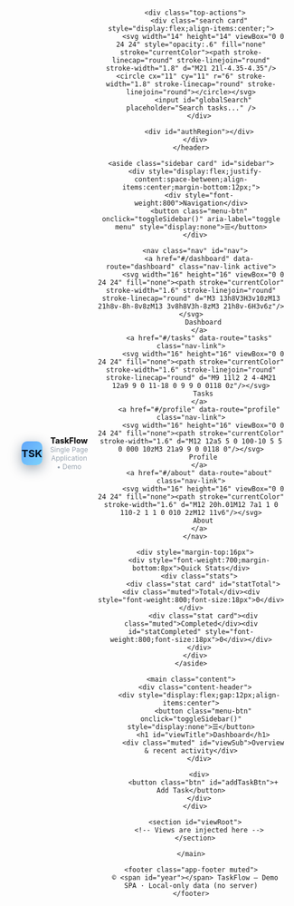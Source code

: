 <!doctype html>
<html lang="en">
<head>
  <meta charset="utf-8" />
  <meta name="viewport" content="width=device-width,initial-scale=1" />
  <title>Mini SPA — Task Manager</title>
  <style>
    :root{
      --bg:#0f1724;
      --card:#0b1220;
      --accent:#60a5fa;
      --muted:#9aa5b1;
      --glass: rgba(255,255,255,0.03);
      --success:#34d399;
      --danger:#fb7185;
      --radius:12px;
      font-family: Inter, ui-sans-serif, system-ui, -apple-system, "Segoe UI", Roboto, "Helvetica Neue", Arial;
    }

    html,body{height:100%;margin:0;background:linear-gradient(180deg,#071028 0%, #071a2a 100%);color:#e6eef6;}
    .app {
      max-width:1100px;
      margin:28px auto;
      padding:18px;
      display:grid;
      grid-template-columns:260px 1fr;
      gap:20px;
    }

    /* mobile */
    @media (max-width:880px){
      .app{grid-template-columns:1fr;padding:12px;}
      .sidebar{position:fixed;left:0;top:0;bottom:0;transform:translateX(-120%);transition:transform .28s ease;z-index:60;width:260px;}
      .sidebar.open{transform:translateX(0);}
      .content-header .menu-btn{display:inline-flex;}
    }

    header.topbar{
      grid-column:1/-1;
      background:transparent;
      display:flex;
      align-items:center;
      justify-content:space-between;
      gap:12px;
    }

    .brand{
      display:flex;
      gap:12px;
      align-items:center;
    }

    .logo {
      width:42px;height:42px;border-radius:10px;background:linear-gradient(135deg,var(--accent),#7dd3fc);
      display:inline-grid;place-items:center;color:#021021;font-weight:700;font-size:18px;
      box-shadow:0 6px 22px rgba(12,36,60,0.4);
    }

    .top-actions{display:flex;gap:10px;align-items:center;}
    .search{
      background:var(--glass);border:1px solid rgba(255,255,255,0.03);padding:8px 12px;border-radius:999px;display:flex;gap:8px;align-items:center;
    }
    .search input{background:transparent;border:0;outline:none;color:var(--muted);min-width:140px;}

    .card{
      background:linear-gradient(180deg, rgba(255,255,255,0.02), rgba(255,255,255,0.01));
      border-radius:var(--radius);
      padding:16px;
      box-shadow: 0 6px 20px rgba(2,6,23,0.6);
      border: 1px solid rgba(255,255,255,0.02);
    }

    .sidebar{
      height:calc(100vh - 56px);
      overflow:auto;
      padding:14px;
      position:relative;
      border-radius:var(--radius);
    }

    .nav{
      display:flex;flex-direction:column;gap:6px;
    }
    .nav a{
      text-decoration:none;color:var(--muted);padding:10px;border-radius:10px;display:flex;gap:10px;align-items:center;
    }
    .nav a.active{background:rgba(255,255,255,0.02);color:var(--accent);box-shadow:inset 0 0 0 1px rgba(96,165,250,0.06);}
    .nav a svg{opacity:0.9}

    .content{
      min-height:60vh;
    }

    .content-header{display:flex;align-items:center;justify-content:space-between;gap:12px;margin-bottom:12px;}
    .content-header h1{margin:0;font-size:20px;letter-spacing:0.2px;}
    .menu-btn{display:none;align-items:center;gap:8px;background:transparent;border:0;color:var(--muted);font-weight:600;padding:8px;border-radius:10px;}
    .btn{
      background:linear-gradient(90deg,var(--accent),#7dd3fc);
      border:0;color:#021021;padding:8px 12px;border-radius:10px;font-weight:700;cursor:pointer;
      box-shadow:0 8px 24px rgba(96,165,250,0.12);
    }
    .btn.ghost{background:transparent;color:var(--muted);box-shadow:none;border:1px solid rgba(255,255,255,0.03);}

    /* task list */
    .filters{display:flex;gap:8px;align-items:center;margin-bottom:12px}
    .chip{padding:6px 10px;border-radius:999px;background:transparent;border:1px solid rgba(255,255,255,0.03);color:var(--muted);cursor:pointer}
    .chip.active{background:rgba(255,255,255,0.02);color:var(--accent);border-color:rgba(96,165,250,0.14)}

    .tasks{display:grid;gap:8px}
    .task{
      display:flex;align-items:center;justify-content:space-between;gap:12px;padding:12px;border-radius:12px;background:linear-gradient(180deg, rgba(255,255,255,0.01), rgba(255,255,255,0.005));
      border:1px solid rgba(255,255,255,0.02);
    }
    .task-left{display:flex;gap:12px;align-items:center;min-width:0}
    .task-title{font-weight:700}
    .task-desc{font-size:13px;color:var(--muted);overflow:hidden;text-overflow:ellipsis;white-space:nowrap;max-width:460px}
    .task-actions{display:flex;gap:8px;align-items:center}

    .tiny{font-size:12px;padding:6px 8px;border-radius:8px;}
    .danger{background:rgba(251,113,133,0.08);color:var(--danger);border:1px solid rgba(251,113,133,0.06)}
    .success{background:rgba(52,211,153,0.06);color:var(--success);border:1px solid rgba(52,211,153,0.05)}

    /* modal */
    .modal-backdrop{position:fixed;inset:0;background:rgba(2,6,23,0.6);display:none;align-items:center;justify-content:center;z-index:90;}
    .modal{width:100%;max-width:680px;background:linear-gradient(180deg,#071226, #061423);padding:18px;border-radius:14px;}
    .modal.open{display:flex}
    .form-row{display:flex;flex-direction:column;gap:6px;margin-bottom:12px}
    label{font-size:13px;color:var(--muted)}
    input[type="text"],textarea, input[type="email"], input[type="password"]{background:transparent;border:1px solid rgba(255,255,255,0.04);color:var(--muted);padding:10px;border-radius:8px;outline:none}
    textarea{min-height:100px;resize:vertical}

    footer.app-footer{grid-column:1/-1;margin-top:12px;text-align:center;color:var(--muted);font-size:13px;padding:6px}

    .stats{display:flex;gap:10px;flex-wrap:wrap}
    .stat{padding:12px;border-radius:10px;background:rgba(255,255,255,0.01);min-width:160px}
    .muted{color:var(--muted)}

    /* tiny helpers */
    .hidden{display:none}
    .loading{opacity:0.75;filter:blur(.2px)}
  </style>
</head>
<body>
  <div class="app" id="app">
    <header class="topbar">
      <div class="brand">
        <div class="logo">TSK</div>
        <div>
          <div style="font-weight:800">TaskFlow</div>
          <div style="font-size:12px;color:var(--muted)">Single Page Application • Demo</div>
        </div>
      </div>

      <div class="top-actions">
        <div class="search card" style="display:flex;align-items:center;">
          <svg width="14" height="14" viewBox="0 0 24 24" style="opacity:.6" fill="none" stroke="currentColor"><path stroke-linecap="round" stroke-linejoin="round" stroke-width="1.8" d="M21 21l-4.35-4.35"/><circle cx="11" cy="11" r="6" stroke-width="1.8" stroke-linecap="round" stroke-linejoin="round"></circle></svg>
          <input id="globalSearch" placeholder="Search tasks..." />
        </div>

        <div id="authRegion"></div>
      </div>
    </header>

    <aside class="sidebar card" id="sidebar">
      <div style="display:flex;justify-content:space-between;align-items:center;margin-bottom:12px;">
        <div style="font-weight:800">Navigation</div>
        <button class="menu-btn" onclick="toggleSidebar()" aria-label="toggle menu" style="display:none">☰</button>
      </div>

      <nav class="nav" id="nav">
        <a href="#/dashboard" data-route="dashboard" class="nav-link active">
          <svg width="16" height="16" viewBox="0 0 24 24" fill="none"><path stroke="currentColor" stroke-width="1.6" stroke-linejoin="round" stroke-linecap="round" d="M3 13h8V3H3v10zM13 21h8v-8h-8v8zM13 3v8h8V3h-8zM3 21h8v-6H3v6z"/></svg>
          Dashboard
        </a>
        <a href="#/tasks" data-route="tasks" class="nav-link">
          <svg width="16" height="16" viewBox="0 0 24 24" fill="none"><path stroke="currentColor" stroke-width="1.6" stroke-linejoin="round" stroke-linecap="round" d="M9 11l2 2 4-4M21 12a9 9 0 11-18 0 9 9 0 0118 0z"/></svg>
          Tasks
        </a>
        <a href="#/profile" data-route="profile" class="nav-link">
          <svg width="16" height="16" viewBox="0 0 24 24" fill="none"><path stroke="currentColor" stroke-width="1.6" d="M12 12a5 5 0 100-10 5 5 0 000 10zM3 21a9 9 0 0118 0"/></svg>
          Profile
        </a>
        <a href="#/about" data-route="about" class="nav-link">
          <svg width="16" height="16" viewBox="0 0 24 24" fill="none"><path stroke="currentColor" stroke-width="1.6" d="M12 20h.01M12 7a1 1 0 110-2 1 1 0 010 2zM12 11v6"/></svg>
          About
        </a>
      </nav>

      <div style="margin-top:16px">
        <div style="font-weight:700;margin-bottom:8px">Quick Stats</div>
        <div class="stats">
          <div class="stat card" id="statTotal"><div class="muted">Total</div><div style="font-weight:800;font-size:18px">0</div></div>
          <div class="stat card"><div class="muted">Completed</div><div id="statCompleted" style="font-weight:800;font-size:18px">0</div></div>
        </div>
      </div>
    </aside>

    <main class="content">
      <div class="content-header">
        <div style="display:flex;gap:12px;align-items:center">
          <button class="menu-btn" onclick="toggleSidebar()" style="display:none">☰</button>
          <h1 id="viewTitle">Dashboard</h1>
          <div class="muted" id="viewSub">Overview & recent activity</div>
        </div>

        <div>
          <button class="btn" id="addTaskBtn">+ Add Task</button>
        </div>
      </div>

      <section id="viewRoot">
        <!-- Views are injected here -->
      </section>

    </main>

    <footer class="app-footer muted">
      © <span id="year"></span> TaskFlow — Demo SPA · Local-only data (no server)
    </footer>
  </div>

  <!-- Modal -->
  <div class="modal-backdrop" id="modalBackdrop" aria-hidden="true">
    <div class="modal card" role="dialog" aria-modal="true" aria-labelledby="modalTitle">
      <div style="display:flex;justify-content:space-between;align-items:center;margin-bottom:8px">
        <div>
          <div id="modalTitle" style="font-weight:800">Add Task</div>
          <div class="muted" id="modalSub">Create a new task</div>
        </div>
        <div><button class="btn ghost" id="modalClose">Close</button></div>
      </div>

      <form id="taskForm">
        <div class="form-row">
          <label for="taskTitle">Title *</label>
          <input id="taskTitle" name="title" required type="text" placeholder="e.g., Prepare project report" />
        </div>

        <div class="form-row">
          <label for="taskDesc">Description</label>
          <textarea id="taskDesc" name="description" placeholder="Optional details..."></textarea>
        </div>

        <div style="display:flex;gap:8px;justify-content:flex-end;">
          <button type="button" class="btn ghost" id="taskCancel">Cancel</button>
          <button type="submit" class="btn" id="taskSave">Save Task</button>
        </div>
      </form>
    </div>
  </div>

  <script>
    /*************************************************************************
     * Simple SPA (Hash-based routing) + state (localStorage) + CRUD
     *************************************************************************/
    (function(){
      // --- Utilities ---
      const qs = (s, el=document) => el.querySelector(s);
      const qsa = (s, el=document) => Array.from(el.querySelectorAll(s));
      const el = id => document.getElementById(id);
      const now = () => new Date().toISOString();

      // --- App State + Persistence ---
      const STORAGE_KEY = 'taskflow.v1';
      const defaultState = {
        user: { name: null, email: null, loggedIn: false },
        tasks: [
          // sample
          // { id: 't-1', title:'Welcome!', description:'This is sample task', completed:false, createdAt: '...' }
        ]
      };

      function loadState(){
        try{
          const raw = localStorage.getItem(STORAGE_KEY);
          if(!raw) return structuredClone(defaultState);
          return Object.assign(structuredClone(defaultState), JSON.parse(raw));
        }catch(e){ console.warn('loadState failed', e); return structuredClone(defaultState); }
      }

      function saveState(){
        localStorage.setItem(STORAGE_KEY, JSON.stringify(state));
        updateUI();
      }

      function uid(prefix='id'){
        return prefix + '-' + Math.random().toString(36).slice(2,9);
      }

      let state = loadState();

      // --- Basic Router ---
      const routes = {
        'dashboard': renderDashboard,
        'tasks': renderTasks,
        'profile': renderProfile,
        'about': renderAbout,
      };

      function getRoute(){
        const hash = location.hash.replace(/^#\//,'') || 'dashboard';
        const [route, ...rest] = hash.split('/');
        return route || 'dashboard';
      }

      function navigate(route){
        location.hash = '#/' + route;
      }

      window.addEventListener('hashchange', router);
      document.addEventListener('click', (e)=>{
        if(e.target.matches('.nav-link') || e.target.closest('.nav-link')) {
          qsa('.nav-link').forEach(n=>n.classList.remove('active'));
          const a = e.target.closest('.nav-link');
          a.classList.add('active');
        }
      });

      // --- DOM references ---
      const viewRoot = el('viewRoot');
      const viewTitle = el('viewTitle');
      const viewSub = el('viewSub');
      const modalBackdrop = el('modalBackdrop');
      const taskForm = el('taskForm');
      const taskTitle = el('taskTitle');
      const taskDesc = el('taskDesc');
      const addTaskBtn = el('addTaskBtn');
      const modalClose = el('modalClose');
      const taskCancel = el('taskCancel');
      const globalSearch = el('globalSearch');
      const statTotal = el('statTotal'); // container
      const statCompleted = el('statCompleted');

      // --- Event listeners ---
      addTaskBtn.addEventListener('click', ()=>openModal());
      modalClose.addEventListener('click', closeModal);
      taskCancel.addEventListener('click', closeModal);
      modalBackdrop.addEventListener('click', (e)=>{ if(e.target===modalBackdrop) closeModal(); });
      taskForm.addEventListener('submit', onSaveTask);
      globalSearch.addEventListener('input', onSearch);

      el('year').textContent = new Date().getFullYear();

      // Initial render
      updateAuthUI();
      router();
      updateUI();

      // --- Router function ---
      function router(){
        const route = getRoute();
        // update nav active
        qsa('.nav-link').forEach(n=>n.classList.toggle('active', n.dataset.route === route));
        // call associated render
        const fn = routes[route] || renderNotFound;
        fn();
      }

      // --- Views ---
      function setViewHeader(title, sub){
        viewTitle.textContent = title;
        viewSub.textContent = sub || '';
      }

      function renderDashboard(){
        setViewHeader('Dashboard', 'Overview & recent activity');
        viewRoot.innerHTML = '';
        const container = document.createElement('div');

        // stats & quick actions
        const statsWrap = document.createElement('div');
        statsWrap.className = 'card';
        statsWrap.innerHTML = `
          <div style="display:flex;justify-content:space-between;align-items:center;gap:12px;flex-wrap:wrap">
            <div>
              <div style="font-weight:800;font-size:18px">Welcome${state.user.name ? ', ' + state.user.name : ''} 👋</div>
              <div class="muted" style="margin-top:6px">Quick glance at your tasks</div>
            </div>
            <div style="display:flex;gap:8px">
              <button class="btn" id="dashAdd">+ New Task</button>
              <button class="btn ghost" id="dashRefresh">Refresh</button>
            </div>
          </div>
          <div style="margin-top:12px" id="recentWrap"></div>
        `;
        container.appendChild(statsWrap);

        viewRoot.appendChild(container);

        // attach listeners
        qs('#dashAdd', statsWrap).addEventListener('click', ()=>openModal());
        qs('#dashRefresh', statsWrap).addEventListener('click', ()=>{ updateUI(true) });

        // recent tasks
        const recentWrap = qs('#recentWrap', statsWrap);
        const recent = state.tasks.slice().sort((a,b)=>b.createdAt.localeCompare(a.createdAt)).slice(0,6);

        if(recent.length === 0) {
          recentWrap.innerHTML = '<div class="muted" style="padding:12px">No recent tasks — add your first task.</div>';
        } else {
          const list = document.createElement('div');
          list.className = 'tasks';
          for(const t of recent){
            const item = document.createElement('div');
            item.className = 'task';
            item.innerHTML = `
              <div class="task-left">
                <input type="checkbox" data-id="${t.id}" ${t.completed ? 'checked' : ''} />
                <div style="min-width:0">
                  <div class="task-title">${escapeHtml(t.title)}</div>
                  <div class="task-desc">${escapeHtml(t.description || '')}</div>
                </div>
              </div>
              <div class="task-actions">
                <div class="muted tiny">${new Date(t.createdAt).toLocaleString()}</div>
                <button class="tiny ghost" data-edit="${t.id}">Edit</button>
                <button class="tiny danger" data-delete="${t.id}">Delete</button>
              </div>
            `;
            list.appendChild(item);
          }
          recentWrap.appendChild(list);

          // delegation
          list.addEventListener('click', (e)=>{
            const id = e.target.dataset.delete || e.target.dataset.edit;
            if(e.target.matches('[data-delete]')){
              if(confirm('Delete this task?')) {
                removeTask(id);
              }
            } else if(e.target.matches('[data-edit]')){
              openModal(id);
            }
          });
          list.querySelectorAll('input[type="checkbox"]').forEach( cb => {
            cb.addEventListener('change', (ev)=>{
              toggleComplete(ev.target.dataset.id, ev.target.checked);
            });
          });
        }
      }

      function renderTasks(){
        setViewHeader('Tasks', 'Manage your tasks — add, edit, delete, filter.');
        viewRoot.innerHTML = '';
        const container = document.createElement('div');
        container.className = 'card';

        container.innerHTML = `
          <div style="display:flex;align-items:center;justify-content:space-between;gap:12px;margin-bottom:12px">
            <div style="display:flex;gap:12px;align-items:center">
              <div style="font-weight:800">Tasks</div>
              <div class="muted">(${state.tasks.length})</div>
            </div>
            <div style="display:flex;gap:8px">
              <button class="btn ghost" id="filterAll">All</button>
              <button class="btn ghost" id="filterActive">Pending</button>
              <button class="btn ghost" id="filterDone">Completed</button>
            </div>
          </div>
          <div id="tasksWrap"></div>
        `;
        viewRoot.appendChild(container);

        const tasksWrap = qs('#tasksWrap', container);

        function draw(filter='all', search=''){
          tasksWrap.innerHTML = '';
          let list = state.tasks.slice().sort((a,b)=>b.createdAt.localeCompare(a.createdAt));

          if(filter === 'active') list = list.filter(t=>!t.completed);
          if(filter === 'done') list = list.filter(t=>t.completed);
          if(search) {
            const s = search.toLowerCase();
            list = list.filter(t => t.title.toLowerCase().includes(s) || (t.description || '').toLowerCase().includes(s));
          }

          if(list.length === 0){
            tasksWrap.innerHTML = `<div class="muted" style="padding:12px">No tasks found.</div>`;
            return;
          }

          const grid = document.createElement('div');
          grid.className = 'tasks';
          for(const t of list){
            const item = document.createElement('div');
            item.className = 'task';
            item.innerHTML = `
              <div class="task-left">
                <input type="checkbox" data-id="${t.id}" ${t.completed ? 'checked' : ''} />
                <div style="min-width:0">
                  <div class="task-title">${escapeHtml(t.title)}</div>
                  <div class="task-desc">${escapeHtml(t.description || '')}</div>
                </div>
              </div>
              <div class="task-actions">
                <div class="muted tiny">${new Date(t.createdAt).toLocaleString()}</div>
                <button class="tiny ghost" data-edit="${t.id}">Edit</button>
                <button class="tiny danger" data-delete="${t.id}">Delete</button>
              </div>
            `;
            grid.appendChild(item);
          }
          tasksWrap.appendChild(grid);

          // event delegation
          grid.addEventListener('click', (e)=>{
            const id = e.target.dataset.delete || e.target.dataset.edit;
            if(e.target.matches('[data-delete]')){
              if(confirm('Delete this task?')) removeTask(id);
            } else if(e.target.matches('[data-edit]')){
              openModal(id);
            }
          });
          grid.querySelectorAll('input[type="checkbox"]').forEach(cb=>{
            cb.addEventListener('change', (ev)=>toggleComplete(ev.target.dataset.id, ev.target.checked));
          });
        }

        // initial draw
        draw('all', '');

        // filters
        qs('#filterAll', container).addEventListener('click', ()=>{ draw('all', globalSearch.value) });
        qs('#filterActive', container).addEventListener('click', ()=>{ draw('active', globalSearch.value) });
        qs('#filterDone', container).addEventListener('click', ()=>{ draw('done', globalSearch.value) });

        // remember for search to re-draw
        container.draw = draw;
      }

      function renderProfile(){
        setViewHeader('Profile', 'Your account information (local-only demo)');
        viewRoot.innerHTML = '';
        const container = document.createElement('div');
        container.className = 'card';
        const name = state.user.name || '';
        const email = state.user.email || '';

        container.innerHTML = `
          <div style="display:flex;gap:18px;align-items:center;">
            <div style="width:72px;height:72px;border-radius:14px;background:linear-gradient(135deg,var(--accent),#7dd3fc);display:grid;place-items:center;font-weight:800;color:#021021">
              ${(name || 'U').slice(0,1).toUpperCase()}
            </div>
            <div>
              <div style="font-weight:800;font-size:18px">${escapeHtml(name) || 'Guest'}</div>
              <div class="muted">${escapeHtml(email) || 'Not signed in'}</div>
            </div>
          </div>

          <hr style="border:0;border-top:1px solid rgba(255,255,255,0.02);margin:12px 0" />

          <form id="profileForm">
            <div class="form-row"><label>Name</label><input id="pname" value="${escapeHtml(name)}" /></div>
            <div class="form-row"><label>Email</label><input id="pemail" value="${escapeHtml(email)}" /></div>
            <div style="display:flex;justify-content:flex-end;gap:8px"><button class="btn ghost" id="signOut">Sign Out</button><button class="btn" id="saveProfile">Save</button></div>
          </form>
        `;
        viewRoot.appendChild(container);

        qs('#profileForm', container).addEventListener('submit', (e)=>{
          e.preventDefault();
          const n = qs('#pname', container).value.trim();
          const em = qs('#pemail', container).value.trim();
          state.user.name = n || null; state.user.email = em || null; state.user.loggedIn = !!(n && em);
          saveState(); updateAuthUI();
          alert('Profile saved locally (no server in demo).');
        });

        qs('#signOut', container).addEventListener('click', (e)=>{
          e.preventDefault();
          state.user = { name:null, email:null, loggedIn:false };
          saveState(); updateAuthUI();
          alert('Signed out (local only).');
        });
      }

      function renderAbout(){
        setViewHeader('About', 'Project: Single Page Application — Demo');
        viewRoot.innerHTML = '';
        const card = document.createElement('div');
        card.className = 'card';
        card.innerHTML = `
          <div style="font-weight:800;margin-bottom:8px">About this demo</div>
          <div class="muted">This small SPA demonstrates client-side routing, dynamic UI updates, local state persistence, and basic CRUD operations. It's a front-end-only proof-of-concept — no server or backend APIs are used.</div>
          <hr style="border:0;border-top:1px solid rgba(255,255,255,0.02);margin:12px 0" />
          <div style="font-size:13px;color:var(--muted)">
            Features: <ul style="margin:8px 0 0 18px">
              <li>Hash-based routing (deep links)</li>
              <li>Client-side state + localStorage persistence</li>
              <li>Responsive layout and accessible controls</li>
              <li>Task CRUD (create, read, update, delete)</li>
            </ul>
          </div>
        `;
        viewRoot.appendChild(card);
      }

      function renderNotFound(){
        setViewHeader('Not found', 'The route does not exist');
        viewRoot.innerHTML = '<div class="card muted">Page not found</div>';
      }

      // --- Task operations ---
      function addTask(payload){
        const t = {
          id: uid('task'),
          title: payload.title,
          description: payload.description || '',
          completed: false,
          createdAt: now(),
        };
        state.tasks.push(t);
        saveState();
      }

      function updateTask(id, payload){
        const idx = state.tasks.findIndex(t=>t.id===id);
        if(idx === -1) return;
        Object.assign(state.tasks[idx], payload);
        saveState();
      }

      function removeTask(id){
        state.tasks = state.tasks.filter(t=>t.id !== id);
        saveState();
      }

      function toggleComplete(id, checked){
        updateTask(id, { completed: !!checked });
      }

      // --- Modal for add/edit ---
      let editingId = null;
      function openModal(editId=null){
        editingId = editId;
        if(editId){
          const t = state.tasks.find(x=>x.id===editId);
          if(!t) { alert('Task not found'); return; }
          taskTitle.value = t.title;
          taskDesc.value = t.description;
          qs('#modalTitle').textContent = 'Edit Task';
          qs('#modalSub').textContent = 'Modify your task';
        } else {
          taskForm.reset();
          qs('#modalTitle').textContent = 'Add Task';
          qs('#modalSub').textContent = 'Create a new task';
        }
        modalBackdrop.style.display = 'flex';
        modalBackdrop.classList.add('open');
        taskTitle.focus();
      }

      function closeModal(){
        modalBackdrop.classList.remove('open');
        modalBackdrop.style.display = 'none';
        editingId = null;
      }

      function onSaveTask(e){
        e.preventDefault();
        const title = taskTitle.value.trim();
        const desc = taskDesc.value.trim();
        if(!title) { alert('Title is required'); taskTitle.focus(); return; }

        if(editingId){
          updateTask(editingId, { title, description: desc });
        } else {
          addTask({ title, description: desc });
        }
        closeModal();
        // if current view is tasks, re-render to show changes
        const r = getRoute();
        if(r === 'tasks') renderTasks();
        else router();
      }

      // --- Search ---
      function onSearch(e){
        const s = (e.target.value || '').trim();
        // if tasks view present and has draw(), use it
        if(getRoute() === 'tasks'){
          // re-render tasks and draw with search
          renderTasks();
          const container = qs('#viewRoot .card');
          if(container && container.draw) container.draw('all', s);
        } else {
          // else, filter tasks in dashboard recent view quick
          router();
        }
      }

      // --- Auth UI (local-only simulation) ---
      function updateAuthUI(){
        const authRegion = el('authRegion');
        authRegion.innerHTML = '';
        if(state.user && state.user.loggedIn){
          const wrap = document.createElement('div');
          wrap.style.display = 'flex';wrap.style.alignItems='center';wrap.style.gap='8px';
          wrap.innerHTML = `<div class="muted" style="font-weight:700">${escapeHtml(state.user.name)}</div><button class="btn ghost" id="goProfile">Profile</button>`;
          authRegion.appendChild(wrap);
          qs('#goProfile', wrap).addEventListener('click', ()=>navigate('profile'));
        } else {
          const signBtn = document.createElement('button');
          signBtn.className = 'btn';
          signBtn.textContent = 'Sign In';
          signBtn.addEventListener('click', ()=>{ promptSignIn(); });
          authRegion.appendChild(signBtn);
        }
        // update sidebar stats
        statTotal.querySelector('div[style]')?.nextElementSibling?.remove?.(); // safe
        // set numbers
        statTotal.querySelector('.muted')?.parentElement; // noop
        qs('#statTotal .muted')?.parentElement; //noop
        // update numeric values:
        statTotal.querySelector('.muted')?.textContent === undefined;
        // simpler:
        statTotal.querySelector('.muted')?.textContent; // noop
        // set numbers visually:
        statTotal.querySelector('div:nth-child(2)')?.remove?.(); // ignore errors
        // direct update:
        statTotal.innerHTML = `<div class="muted">Total</div><div style="font-weight:800;font-size:18px">${state.tasks.length}</div>`;
        statCompleted.innerText = state.tasks.filter(t=>t.completed).length;
      }

      function promptSignIn(){
        const name = prompt('Name (local demo):');
        if(!name) return;
        const email = prompt('Email (local demo):');
        if(!email) return;
        state.user = { name: name.trim(), email: email.trim(), loggedIn: true };
        saveState();
        updateAuthUI();
        alert('Signed in locally — this demo stores data only on your browser.');
      }

      // --- misc helpers & UI updates ---
      function updateUI(force=false){
        // update sidebar counts etc.
        updateAuthUI();
        // if current tasks view active, re-render to reflect changes
        if(getRoute() === 'tasks') renderTasks();
        if(getRoute() === 'dashboard') renderDashboard();
        // ensure nav active states
        qsa('.nav-link').forEach(n=>n.classList.toggle('active', n.dataset.route === getRoute()));
      }

      // simple HTML-escape
      function escapeHtml(s=''){
        return String(s)
          .replaceAll('&','&amp;')
          .replaceAll('<','&lt;')
          .replaceAll('>','&gt;')
          .replaceAll('"','&quot;')
          .replaceAll("'",'&#039;');
      }

      // small sidebar toggle for mobile
      window.toggleSidebar = function toggleSidebar(){
        const sb = el('sidebar');
        sb.classList.toggle('open');
      };

      // keep UI reactive on storage events (another tab)
      window.addEventListener('storage', (e)=>{
        if(e.key === STORAGE_KEY) {
          state = loadState();
          updateUI();
        }
      });

      // expose for debugging (dev only)
      window._taskflow = { state, saveState, addTask, updateTask, removeTask };
    })();
  </script>
</body>
</html>
# project
